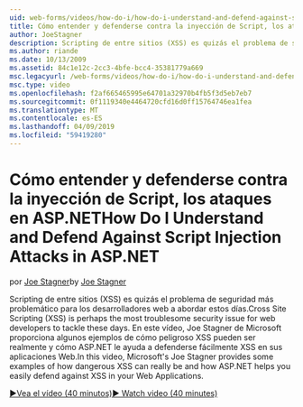 ```yaml
---
uid: web-forms/videos/how-do-i/how-do-i-understand-and-defend-against-script-injection-attacks-in-aspnet
title: Cómo entender y defenderse contra la inyección de Script, los ataques en ASP.NET | Microsoft Docs
author: JoeStagner
description: Scripting de entre sitios (XSS) es quizás el problema de seguridad más problemático para los desarrolladores web a abordar estos días. En este vídeo, Joe Stagner de Microsoft pro...
ms.author: riande
ms.date: 10/13/2009
ms.assetid: 84c1e12c-2cc3-4bfe-bcc4-35381779a669
msc.legacyurl: /web-forms/videos/how-do-i/how-do-i-understand-and-defend-against-script-injection-attacks-in-aspnet
msc.type: video
ms.openlocfilehash: f2af665465995e64701a32970b4fb5f3d5eb7eb7
ms.sourcegitcommit: 0f1119340e4464720cfd16d0ff15764746ea1fea
ms.translationtype: MT
ms.contentlocale: es-ES
ms.lasthandoff: 04/09/2019
ms.locfileid: "59419280"
---
```

# <a name="how-do-i-understand-and-defend-against-script-injection-attacks-in-aspnet"></a><span data-ttu-id="c9f65-104">Cómo entender y defenderse contra la inyección de Script, los ataques en ASP.NET</span><span class="sxs-lookup"><span data-stu-id="c9f65-104">How Do I Understand and Defend Against Script Injection Attacks in ASP.NET</span></span>

<span data-ttu-id="c9f65-105">por [Joe Stagner](https://github.com/JoeStagner)</span><span class="sxs-lookup"><span data-stu-id="c9f65-105">by [Joe Stagner](https://github.com/JoeStagner)</span></span>

<span data-ttu-id="c9f65-106">Scripting de entre sitios (XSS) es quizás el problema de seguridad más problemático para los desarrolladores web a abordar estos días.</span><span class="sxs-lookup"><span data-stu-id="c9f65-106">Cross Site Scripting (XSS) is perhaps the most troublesome security issue for web developers to tackle these days.</span></span> <span data-ttu-id="c9f65-107">En este vídeo, Joe Stagner de Microsoft proporciona algunos ejemplos de cómo peligroso XSS pueden ser realmente y cómo ASP.NET le ayuda a defenderse fácilmente XSS en sus aplicaciones Web.</span><span class="sxs-lookup"><span data-stu-id="c9f65-107">In this video, Microsoft's Joe Stagner provides some examples of how dangerous XSS can really be and how ASP.NET helps you easily defend against XSS in your Web Applications.</span></span>

[<span data-ttu-id="c9f65-108">&#9654;Vea el vídeo (40 minutos)</span><span class="sxs-lookup"><span data-stu-id="c9f65-108">&#9654; Watch video (40 minutes)</span></span>](https://channel9.msdn.com/Blogs/ASP-NET-Site-Videos/how-do-i-understand-and-defend-against-script-injection-attacks-in-aspnet)
